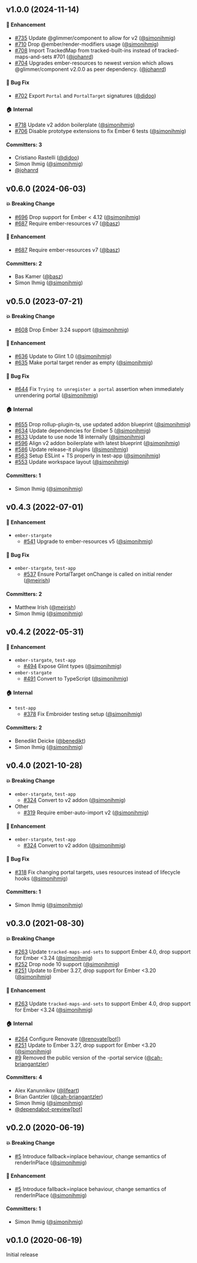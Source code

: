 






## v1.0.0 (2024-11-14)

#### :rocket: Enhancement
* [#735](https://github.com/simonihmig/ember-stargate/pull/735) Update @glimmer/component to allow for v2 ([@simonihmig](https://github.com/simonihmig))
* [#710](https://github.com/simonihmig/ember-stargate/pull/710) Drop @ember/render-modifiers usage ([@simonihmig](https://github.com/simonihmig))
* [#708](https://github.com/simonihmig/ember-stargate/pull/708) Import TrackedMap from tracked-built-ins instead of tracked-maps-and-sets #701 ([@johanrd](https://github.com/johanrd))
* [#704](https://github.com/simonihmig/ember-stargate/pull/704) Upgrades ember-resources to newest version which allows @glimmer/component v2.0.0 as peer dependency. ([@johanrd](https://github.com/johanrd))

#### :bug: Bug Fix
* [#702](https://github.com/simonihmig/ember-stargate/pull/702) Export `Portal` and `PortalTarget` signatures ([@didoo](https://github.com/didoo))

#### :house: Internal
* [#718](https://github.com/simonihmig/ember-stargate/pull/718) Update v2 addon boilerplate ([@simonihmig](https://github.com/simonihmig))
* [#706](https://github.com/simonihmig/ember-stargate/pull/706) Disable prototype extensions to fix Ember 6 tests ([@simonihmig](https://github.com/simonihmig))

#### Committers: 3
- Cristiano Rastelli ([@didoo](https://github.com/didoo))
- Simon Ihmig ([@simonihmig](https://github.com/simonihmig))
- [@johanrd](https://github.com/johanrd)

## v0.6.0 (2024-06-03)

#### :boom: Breaking Change
* [#696](https://github.com/simonihmig/ember-stargate/pull/696) Drop support for Ember < 4.12 ([@simonihmig](https://github.com/simonihmig))
* [#687](https://github.com/simonihmig/ember-stargate/pull/687) Require ember-resources v7 ([@basz](https://github.com/basz))

#### :rocket: Enhancement
* [#687](https://github.com/simonihmig/ember-stargate/pull/687) Require ember-resources v7 ([@basz](https://github.com/basz))

#### Committers: 2
- Bas Kamer ([@basz](https://github.com/basz))
- Simon Ihmig ([@simonihmig](https://github.com/simonihmig))

## v0.5.0 (2023-07-21)

#### :boom: Breaking Change
* [#608](https://github.com/simonihmig/ember-stargate/pull/608) Drop Ember 3.24 support ([@simonihmig](https://github.com/simonihmig))

#### :rocket: Enhancement
* [#636](https://github.com/simonihmig/ember-stargate/pull/636) Update to Glint 1.0 ([@simonihmig](https://github.com/simonihmig))
* [#635](https://github.com/simonihmig/ember-stargate/pull/635) Make portal target render as empty ([@simonihmig](https://github.com/simonihmig))

#### :bug: Bug Fix
* [#644](https://github.com/simonihmig/ember-stargate/pull/644) Fix `Trying to unregister a portal` assertion when immediately unrendering portal ([@simonihmig](https://github.com/simonihmig))

#### :house: Internal
* [#655](https://github.com/simonihmig/ember-stargate/pull/655) Drop rollup-plugin-ts, use updated addon blueprint ([@simonihmig](https://github.com/simonihmig))
* [#634](https://github.com/simonihmig/ember-stargate/pull/634) Update dependencies for Ember 5 ([@simonihmig](https://github.com/simonihmig))
* [#633](https://github.com/simonihmig/ember-stargate/pull/633) Update to use node 18 internally ([@simonihmig](https://github.com/simonihmig))
* [#596](https://github.com/simonihmig/ember-stargate/pull/596) Align v2 addon boilerplate with latest blueprint ([@simonihmig](https://github.com/simonihmig))
* [#586](https://github.com/simonihmig/ember-stargate/pull/586) Update release-it plugins ([@simonihmig](https://github.com/simonihmig))
* [#563](https://github.com/simonihmig/ember-stargate/pull/563) Setup ESLint + TS properly in test-app ([@simonihmig](https://github.com/simonihmig))
* [#553](https://github.com/simonihmig/ember-stargate/pull/553) Update workspace layout ([@simonihmig](https://github.com/simonihmig))

#### Committers: 1
- Simon Ihmig ([@simonihmig](https://github.com/simonihmig))

## v0.4.3 (2022-07-01)

#### :rocket: Enhancement
* `ember-stargate`
  * [#541](https://github.com/kaliber5/ember-stargate/pull/541) Upgrade to ember-resources v5 ([@simonihmig](https://github.com/simonihmig))

#### :bug: Bug Fix
* `ember-stargate`, `test-app`
  * [#537](https://github.com/kaliber5/ember-stargate/pull/537) Ensure PortalTarget onChange is called on initial render ([@meirish](https://github.com/meirish))

#### Committers: 2
- Matthew Irish ([@meirish](https://github.com/meirish))
- Simon Ihmig ([@simonihmig](https://github.com/simonihmig))

## v0.4.2 (2022-05-31)

#### :rocket: Enhancement
* `ember-stargate`, `test-app`
  * [#494](https://github.com/kaliber5/ember-stargate/pull/494) Expose Glint types ([@simonihmig](https://github.com/simonihmig))
* `ember-stargate`
  * [#491](https://github.com/kaliber5/ember-stargate/pull/491) Convert to TypeScript ([@simonihmig](https://github.com/simonihmig))

#### :house: Internal
* `test-app`
  * [#378](https://github.com/kaliber5/ember-stargate/pull/378) Fix Embroider testing setup ([@simonihmig](https://github.com/simonihmig))

#### Committers: 2
- Benedikt Deicke ([@benedikt](https://github.com/benedikt))
- Simon Ihmig ([@simonihmig](https://github.com/simonihmig))

## v0.4.0 (2021-10-28)

#### :boom: Breaking Change
* `ember-stargate`, `test-app`
  * [#324](https://github.com/kaliber5/ember-stargate/pull/324) Convert to v2 addon ([@simonihmig](https://github.com/simonihmig))
* Other
  * [#319](https://github.com/kaliber5/ember-stargate/pull/319) Require ember-auto-import v2 ([@simonihmig](https://github.com/simonihmig))

#### :rocket: Enhancement
* `ember-stargate`, `test-app`
  * [#324](https://github.com/kaliber5/ember-stargate/pull/324) Convert to v2 addon ([@simonihmig](https://github.com/simonihmig))

#### :bug: Bug Fix
* [#318](https://github.com/kaliber5/ember-stargate/pull/318) Fix changing portal targets, uses resources instead of lifecycle hooks ([@simonihmig](https://github.com/simonihmig))

#### Committers: 1
- Simon Ihmig ([@simonihmig](https://github.com/simonihmig))

## v0.3.0 (2021-08-30)

#### :boom: Breaking Change
* [#263](https://github.com/kaliber5/ember-stargate/pull/263) Update `tracked-maps-and-sets` to support Ember 4.0, drop support for Ember <3.24 ([@simonihmig](https://github.com/simonihmig))
* [#252](https://github.com/kaliber5/ember-stargate/pull/252) Drop node 10 support ([@simonihmig](https://github.com/simonihmig))
* [#251](https://github.com/kaliber5/ember-stargate/pull/251) Update to Ember 3.27, drop support for Ember <3.20 ([@simonihmig](https://github.com/simonihmig))

#### :rocket: Enhancement
* [#263](https://github.com/kaliber5/ember-stargate/pull/263) Update `tracked-maps-and-sets` to support Ember 4.0, drop support for Ember <3.24 ([@simonihmig](https://github.com/simonihmig))

#### :house: Internal
* [#264](https://github.com/kaliber5/ember-stargate/pull/264) Configure Renovate ([@renovate[bot]](https://github.com/apps/renovate))
* [#251](https://github.com/kaliber5/ember-stargate/pull/251) Update to Ember 3.27, drop support for Ember <3.20 ([@simonihmig](https://github.com/simonihmig))
* [#9](https://github.com/kaliber5/ember-stargate/pull/9) Removed the public version of the -portal service ([@cah-briangantzler](https://github.com/cah-briangantzler))

#### Committers: 4
- Alex Kanunnikov ([@lifeart](https://github.com/lifeart))
- Brian Gantzler ([@cah-briangantzler](https://github.com/cah-briangantzler))
- Simon Ihmig ([@simonihmig](https://github.com/simonihmig))
- [@dependabot-preview[bot]](https://github.com/apps/dependabot-preview)

## v0.2.0 (2020-06-19)

#### :boom: Breaking Change
* [#5](https://github.com/kaliber5/ember-stargate/pull/5) Introduce fallback=inplace behaviour, change semantics of renderInPlace ([@simonihmig](https://github.com/simonihmig))

#### :rocket: Enhancement
* [#5](https://github.com/kaliber5/ember-stargate/pull/5) Introduce fallback=inplace behaviour, change semantics of renderInPlace ([@simonihmig](https://github.com/simonihmig))

#### Committers: 1
- Simon Ihmig ([@simonihmig](https://github.com/simonihmig))

## v0.1.0 (2020-06-19)

Initial release
